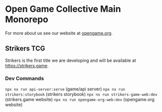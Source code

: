 # Open Game Collective Main Monorepo

For more about us see our website at [opengame.org](opengame.org).

## Strikers TCG

Strikers is the first title we are developing and will be available at https://strikers.game.

### Dev Commands

`npx nx run api-server:serve` (game/api server)
`npx nx run strikers:storybook` (strikers storybook)
`npx nx run strikers-game-web:dev` (strikers.game website)
`npx nx run opengame-org-web:dev` (opengame.org website)
